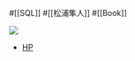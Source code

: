 #[[SQL]] #[[松浦隼人]] #[[Book]]

![](https://m.media-amazon.com/images/I/51a7HeGO+8L._SY344_BO1,204,203,200_.jpg)

- [HP](https://sql-performance-explained.jp/)